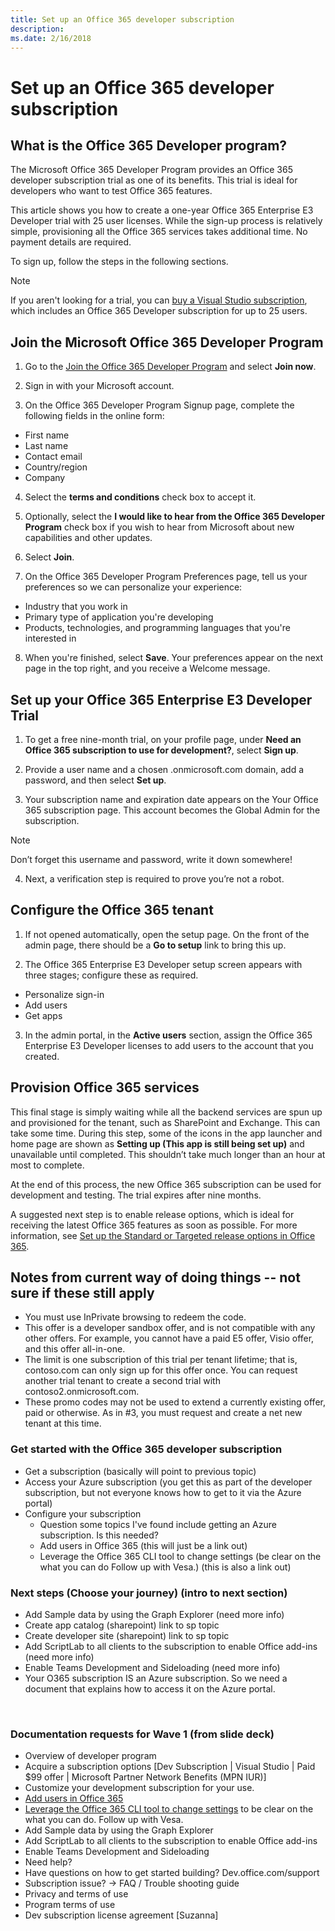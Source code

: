 ```yaml
---
title: Set up an Office 365 developer subscription
description: 
ms.date: 2/16/2018
---
```



# Set up an Office 365 developer subscription 

## What is the Office 365 Developer program? 

The Microsoft Office 365 Developer Program provides an Office 365 developer subscription trial as one of its benefits. This trial is ideal for developers who want to test Office 365 features.

This article shows you how to create a one-year Office 365 Enterprise E3 Developer trial with 25 user licenses. While the sign-up process is relatively simple, provisioning all the Office 365 services takes additional time. No payment details are required. 

To sign up, follow the steps in the following sections.

> [!NOTE] 
> If you aren't looking for a trial, you can [buy a Visual Studio subscription](https://www.visualstudio.com/vs/pricing/), which includes an Office 365 Developer subscription for up to 25 users. 

## Join the Microsoft Office 365 Developer Program

1. Go to the [Join the Office 365 Developer Program](https://aka.ms/devprogram) and select **Join now**.

2. Sign in with your Microsoft account.

3. On the Office 365 Developer Program Signup page, complete the following fields in the online form:
  - First name
  - Last name
  - Contact email
  - Country/region
  - Company

4. Select the **terms and conditions** check box to accept it.

5. Optionally, select the **I would like to hear from the Office 365 Developer Program** check box if you wish to hear from Microsoft about new capabilities and other updates. 

6. Select **Join**.

7. On the Office 365 Developer Program Preferences page, tell us your preferences so we can personalize your experience: 
  - Industry that you work in
  - Primary type of application you're developing
  - Products, technologies, and programming languages that you're interested in

8. When you're finished, select **Save**. Your preferences appear on the next page in the top right, and you receive a Welcome message.

## Set up your Office 365 Enterprise E3 Developer Trial

1. To get a free nine-month trial, on your profile page, under **Need an Office 365 subscription to use for development?**, select **Sign up**.

2. Provide a user name and a chosen .onmicrosoft.com domain, add a password, and then select **Set up**. <!--Is this a new user name and password for the subscription that's different from their MSA or Azure AD info? If so, we need more information in the UI about how to fill out these fields, or we can add it to this documentation.-->

3. Your subscription name and expiration date appears on the Your Office 365 subscription page. This account becomes the Global Admin for the subscription.

  > [!NOTE] 
  > Don’t forget this username and password, write it down somewhere!

4. Next, a verification step is required to prove you’re not a robot.

<!--At this point, I copied the following sections from the wiki page and am not sure what the new experience will be. -->

## Configure the Office 365 tenant 

1. If not opened automatically, open the setup page.  On the front of the admin page, there should be a **Go to setup** link to bring this up.   

2. The Office 365 Enterprise E3 Developer setup screen appears with three stages; configure these as required. 
  - Personalize sign-in 
  - Add users 
  - Get apps 

3. In the admin portal, in the **Active users** section, assign the Office 365 Enterprise E3 Developer licenses to add users to the account that you created. 

## Provision Office 365 services

This final stage is simply waiting while all the backend services are spun up and provisioned for the tenant, such as SharePoint and Exchange.  This can take some time. During this step, some of the icons in the app launcher and home page are shown as **Setting up (This app is still being set up)** and unavailable until completed. This shouldn’t take much longer than an hour at most to complete.

At the end of this process, the new Office 365 subscription can be used for development and testing. The trial expires after nine months.

A suggested next step is to enable release options, which is ideal for receiving the latest Office 365 features as soon as possible. For more information, see [Set up the Standard or Targeted release options in Office 365](https://support.office.com/en-us/article/set-up-the-standard-or-targeted-release-options-in-office-365-3b3adfa4-1777-4ff0-b606-fb8732101f47?ui=en-US&rs=en-US&ad=US).



## Notes from current way of doing things -- not sure if these still apply

- You must use InPrivate browsing to redeem the code. 
- This offer is a developer sandbox offer, and is not compatible with any other offers.  For example, you cannot have a paid E5 offer, Visio offer, and this offer all-in-one. 
- The limit is one subscription of this trial per tenant lifetime; that is, contoso.com can only sign up for this offer once.  You can request another trial tenant to create a second trial with contoso2.onmicrosoft.com. 
- These promo codes may not be used to extend a currently existing offer, paid or otherwise.  As in #3, you must request and create a net new tenant at this time.

### Get started with the Office 365 developer subscription 

- Get a subscription (basically will point to previous topic) 
- Access your Azure subscription (you get this as part of the developer subscription, but not everyone knows how to get to it via the Azure portal) 
- Configure your subscription 
  - Question some topics I've found include getting an Azure subscription. Is this needed? 
  - Add users in Office 365 (this will just be a link out) 
  - Leverage the Office 365 CLI tool to change settings (be clear on the what you can do Follow up with Vesa.) (this is also a link out) 

### Next steps (Choose your journey) (intro to next section) 

- Add Sample data by using the Graph Explorer (need more info) 
- Create app catalog (sharepoint) link to sp topic 
- Create developer site (sharepoint) link to sp topic 
- Add ScriptLab to all clients to the subscription to enable Office add-ins (need more info) 
- Enable Teams Development and Sideloading (need more info) 
- Your O365 subscription IS an Azure subscription. So we need a document that explains how to access it on the Azure portal.

​
### Documentation requests for Wave 1 (from slide deck)

- Overview of developer program​
- Acquire a subscription options  [Dev Subscription | Visual Studio | Paid $99 offer | Microsoft Partner Network Benefits (MPN IUR)]​
- Customize your development subscription for your use.​
- [Add users in Office 365](https://support.office.com/en-us/article/add-users-individually-or-in-bulk-to-office-365-admin-help-1970f7d6-03b5-442f-b385-5880b9c256ec) ​
- [Leverage the Office 365 CLI tool to change settings​](https://dev.office.com/blogs/announcing-office-365-cli-for-managing-your-office-365-subscription-on-any-platform)   to be clear on the what you can do. Follow up with Vesa.​
- Add Sample data by using the Graph Explorer​
- Add ScriptLab to all clients to the subscription to enable Office add-ins​
- Enable Teams Development and Sideloading​
- Need help?​
- Have questions on how to get started building? Dev.office.com/support​
- Subscription issue? ->  FAQ / Trouble shooting guide  ​
- Privacy and terms of use​
- Program terms of use ​
- Dev subscription license agreement [Suzanna]


